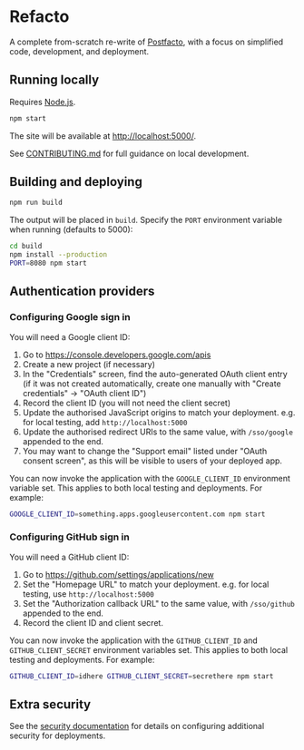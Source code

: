 # Refacto

A complete from-scratch re-write of
[Postfacto](https://github.com/pivotal/postfacto), with a focus on
simplified code, development, and deployment.

## Running locally

Requires [Node.js](https://nodejs.org/en/).

```bash
npm start
```

The site will be available at <http://localhost:5000/>.

See [CONTRIBUTING.md](docs/CONTRIBUTING.md) for full guidance on local
development.

## Building and deploying

```bash
npm run build
```

The output will be placed in `build`. Specify the `PORT` environment
variable when running (defaults to 5000):

```bash
cd build
npm install --production
PORT=8080 npm start
```

## Authentication providers

### Configuring Google sign in

You will need a Google client ID:

1. Go to <https://console.developers.google.com/apis>
2. Create a new project (if necessary)
3. In the "Credentials" screen, find the auto-generated OAuth client
   entry (if it was not created automatically, create one manually with
   "Create credentials" &rarr; "OAuth client ID")
4. Record the client ID (you will not need the client secret)
5. Update the authorised JavaScript origins to match your deployment.
   e.g. for local testing, add `http://localhost:5000`
6. Update the authorised redirect URIs to the same value, with
   `/sso/google` appended to the end.
7. You may want to change the "Support email" listed under
   "OAuth consent screen", as this will be visible to users of your
   deployed app.

You can now invoke the application with the `GOOGLE_CLIENT_ID`
environment variable set. This applies to both local testing and
deployments. For example:

```bash
GOOGLE_CLIENT_ID=something.apps.googleusercontent.com npm start
```

### Configuring GitHub sign in

You will need a GitHub client ID:

1. Go to <https://github.com/settings/applications/new>
2. Set the "Homepage URL" to match your deployment. e.g. for local
   testing, use `http://localhost:5000`
3. Set the "Authorization callback URL" to the same value, with
   `/sso/github` appended to the end.
4. Record the client ID and client secret.

You can now invoke the application with the `GITHUB_CLIENT_ID` and
`GITHUB_CLIENT_SECRET` environment variables set. This applies to both
local testing and deployments. For example:

```bash
GITHUB_CLIENT_ID=idhere GITHUB_CLIENT_SECRET=secrethere npm start
```

## Extra security

See the [security documentation](docs/SECURITY.md) for details on
configuring additional security for deployments.
